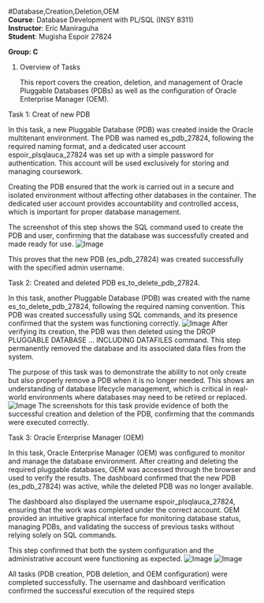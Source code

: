 #Database,Creation,Deletion,OEM  
**Course**: Database Development with PL/SQL (INSY 8311)  
**Instructor**: Eric Maniraguha  
**Student**: Mugisha Espoir 27824                                                                                                                                     

**Group: C**


1. Overview of Tasks

   This report covers the creation, deletion, and management of Oracle Pluggable Databases (PDBs) as well as the configuration of Oracle Enterprise Manager (OEM).

Task 1: Creat of new PDB

In this task, a new Pluggable Database (PDB) was created inside the Oracle multitenant environment. The PDB was named es_pdb_27824, following the required naming format, and a dedicated user account espoir_plsqlauca_27824 was set up with a simple password for authentication. This account will be used exclusively for storing and managing coursework.

Creating the PDB ensured that the work is carried out in a secure and isolated environment without affecting other databases in the container. The dedicated user account provides accountability and controlled access, which is important for proper database management.

The screenshot of this step shows the SQL command used to create the PDB and user, confirming that the database was successfully created and made ready for use.
![Image](https://github.com/user-attachments/assets/4620e92f-744c-4e31-b7b5-e0cc9f8673d2)

This proves that the new PDB (es_pdb_27824) was created successfully with the specified admin username.


Task 2: Created and deleted PDB es_to_delete_pdb_27824.

In this task, another Pluggable Database (PDB) was created with the name es_to_delete_pdb_27824, 
following the required naming convention. This PDB was created successfully using SQL commands, and its presence confirmed that the system was functioning correctly.
![Image](https://github.com/user-attachments/assets/851d6d87-39ae-42fe-8451-33123d1a5d18)
After verifying its creation, the PDB was then deleted using the DROP PLUGGABLE DATABASE ... INCLUDING DATAFILES command.
This step permanently removed the database and its associated data files from the system.

The purpose of this task was to demonstrate the ability to not only create but also properly remove a PDB when it is no longer needed.
This shows an understanding of database lifecycle management, which is critical in real-world environments where databases may need to be retired or replaced.
![Image](https://github.com/user-attachments/assets/a22be159-83d6-403a-a164-b9031ee36b6a)
The screenshots for this task provide evidence of both the successful creation and deletion of the PDB,
confirming that the commands were executed correctly.




Task 3: Oracle Enterprise Manager (OEM)

In this task, Oracle Enterprise Manager (OEM) was configured to monitor and manage the database environment. After creating and deleting the required pluggable databases, OEM was accessed through the browser and used to verify the results. The dashboard confirmed that the new PDB (es_pdb_27824) was active, while the deleted PDB was no longer available.

The dashboard also displayed the username espoir_plsqlauca_27824, ensuring that the work was completed under the correct account. OEM provided an intuitive graphical interface for monitoring database status, managing PDBs, and validating the success of previous tasks without relying solely on SQL commands.

This step confirmed that both the system configuration and the administrative account were functioning as expected.
![Image](https://github.com/user-attachments/assets/b75f2ba7-17fe-4b0c-b091-1969404f0af2)
![Image](https://github.com/user-attachments/assets/99c96f33-e9e5-4525-9c28-7a155e710b77)

All tasks (PDB creation, PDB deletion, and OEM configuration) were completed successfully. The username and dashboard verification confirmed the successful execution of the required steps
